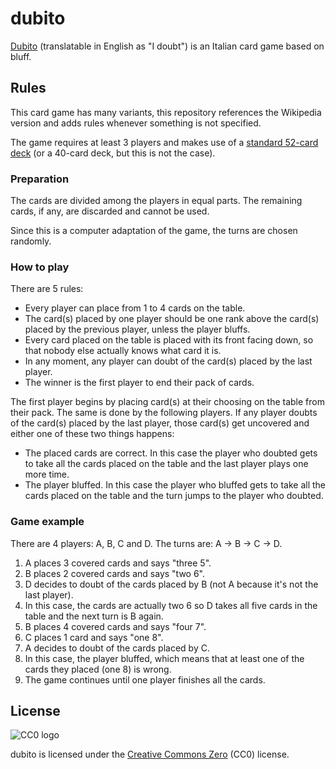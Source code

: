 # dubito

[Dubito](https://it.wikipedia.org/wiki/Dubito) (translatable in English as "I doubt") is an Italian card game based on bluff.

## Rules

This card game has many variants, this repository references the Wikipedia version and adds rules whenever something is not specified.

The game requires at least 3 players and makes use of a [standard 52-card deck](https://en.wikipedia.org/wiki/Standard_52-card_deck) (or a 40-card deck, but this is not the case).

### Preparation

The cards are divided among the players in equal parts. The remaining cards, if any, are discarded and cannot be used.

Since this is a computer adaptation of the game, the turns are chosen randomly.

### How to play

There are 5 rules:

- Every player can place from 1 to 4 cards on the table.
- The card(s) placed by one player should be one rank above the card(s) placed by the previous player, unless the player bluffs. 
- Every card placed on the table is placed with its front facing down, so that nobody else actually knows what card it is.
- In any moment, any player can doubt of the card(s) placed by the last player.
- The winner is the first player to end their pack of cards.

The first player begins by placing card(s) at their choosing on the table from their pack. The same is done by the following players. If any player doubts of the card(s) placed by the last player, those card(s) get uncovered and either one of these two things happens:

- The placed cards are correct. In this case the player who doubted gets to take all the cards placed on the table and the last player plays one more time.
- The player bluffed. In this case the player who bluffed gets to take all the cards placed on the table and the turn jumps to the player who doubted.

### Game example

There are 4 players: A, B, C and D. The turns are: A -> B -> C -> D.

1. A places 3 covered cards and says "three 5".
2. B places 2 covered cards and says "two 6".
3. D decides to doubt of the cards placed by B (not A because it's not the last player).
4. In this case, the cards are actually two 6 so D takes all five cards in the table and the next turn is B again.
5. B places 4 covered cards and says "four 7".
6. C places 1 card and says "one 8".
7. A decides to doubt of the cards placed by C.
8. In this case, the player bluffed, which means that at least one of the cards they placed (one 8) is wrong.
9. The game continues until one player finishes all the cards.

## License

![CC0 logo](https://mirrors.creativecommons.org/presskit/buttons/88x31/svg/cc-zero.svg)

dubito is licensed under the [Creative Commons Zero](https://en.wikipedia.org/wiki/Creative_Commons_license#Zero_/_public_domain) (CC0) license.

